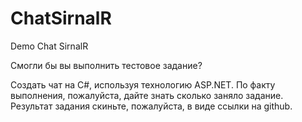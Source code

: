 # ChatSirnalR
Demo Chat SirnalR 

Смогли бы вы выполнить тестовое задание?

Создать чат на C#, используя технологию ASP.NET. 
По факту выполнения, пожалуйста, дайте знать сколько заняло задание. 
Результат задания скиньте, пожалуйста, в виде ссылки на github.  
 
